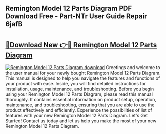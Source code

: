 ## Remington Model 12 Parts Diagram PDF Download Free - Part-NTr User Guide Repair 6jafB

# <h2><a href="http://dftcge.blite.top/?on=Remington+Model+12+Parts+Diagram">🔗Download New 👉🔴 Remington Model 12 Parts Diagram</a></h2>

[![Remington Model 12 Parts Diagram download](https://i.imgur.com/lujVjoI.png)](http://dftcge.blite.top/?on=Remington+Model+12+Parts+Diagram)
Greetings and welcome to the user manual for your newly bought Remington Model 12 Parts Diagram. This manual is designed to help you navigate the features and functions of your product with ease. Inside, you will find detailed instructions for installation, usage, maintenance, and troubleshooting. Before you begin using your Remington Model 12 Parts Diagram, please read this manual thoroughly. It contains essential information on product setup, operation, maintenance, and troubleshooting, ensuring that you are able to use the product effectively and efficiently. Experience the possibilities of list of features with your new Remington Model 12 Parts Diagram. Let's Get Started! Contact us today and let us help you make the most of your new Remington Model 12 Parts Diagram.
